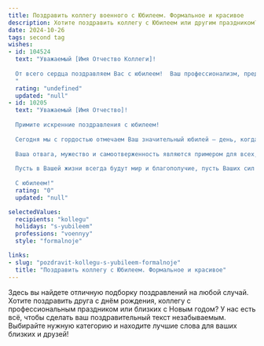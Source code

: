 ```yaml
---
title: Поздравить коллегу военного с Юбилеем. Формальное и красивое
description: Хотите поздравить коллегу с Юбилеем или другим праздником? Наш ИИ создаст незабываемое поздравление, а вы обязательно выделитесь среди других.  
date: 2024-10-26
tags: second tag
wishes:
- id: 104524
  text: "Уважаемый [Имя Отчество Коллеги]!
  
  От всего сердца поздравляем Вас с юбилеем!  Ваш профессионализм, преданность службе и верность воинскому долгу вызывают глубокое уважение.  Желаем Вам крепкого здоровья, благополучия, успехов во всех начинаниях и долгих лет жизни, наполненных радостью и гордостью за свою службу Родине. С праздником!
  "
  rating: "undefined"
  updated: "null"
- id: 10205
  text: "Уважаемый [Имя Отчество]!
  
  Примите искренние поздравления с юбилеем!
  
  Сегодня мы с гордостью отмечаем Ваш значительный юбилей — день, когда Вы достигли столь почтенного возраста. За долгие годы службы Отечеству Вы проявили себя как высококлассный военный профессионал, посвятивший себя защите интересов нашей Родины.
  
  Ваша отвага, мужество и самоотверженность являются примером для всех, кто служит в рядах Вооруженных сил. Мы высоко ценим Ваш вклад в укрепление мощи и обороноспособности нашей страны.
  
  Пусть в Вашей жизни всегда будут мир и благополучие, пусть Ваших сил и здоровья хватит на новые свершения. Желаем Вам долгих лет жизни, наполненных уважением и почетом со стороны сослуживцев, друзей и родных.
  
  С юбилеем!"
  rating: "0"
  updated: "null"

selectedValues:
  recipients: "kollegu"
  holidays: "s-yubileem"
  professions: "voennyy"
  style: "formalnoje"

links:
- slug: "pozdravit-kollegu-s-yubileem-formalnoje"
  title: "Поздравить коллегу с Юбилеем. Формальное и красивое"
---
```


Здесь вы найдете отличную подборку поздравлений на любой случай. 
Хотите поздравить друга с днём рождения, коллегу с профессиональным праздником или близких с Новым годом? У нас есть всё, чтобы сделать ваш поздравительный текст незабываемым. Выбирайте нужную категорию и находите лучшие слова для ваших близких и друзей!
